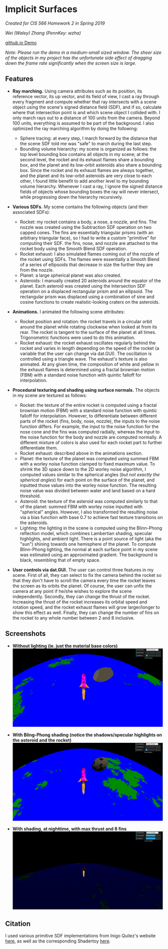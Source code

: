 # Implicit Surfaces
_Created for CIS 566 Homework 2 in Spring 2019_

_Wei (Waley) Zhang (PennKey: wzha)_

[github.io Demo](https://greedyai.github.io/raymarching-sdfs/)

_Note: Please run the demo in a medium-small sized window. The sheer size of the objects in my project has the unfortunate side effect of dragging down the frame rate significantly when the screen size is large._

## Features
- __Ray marching.__ Using camera attributes such as its position, its reference vector, its up vector, and its field of view, I cast a ray through every fragment and compute whether that ray intersects with a scene object using the scene's signed distance field (SDF), and if so, calculate where that intersection point is and which scene object I collided with. I only march rays out to a distance of 100 units from the camera. Beyond 100 units, everything is assumed to be part of the background. I also optimized the ray marching algorithm by doing the following:
  - Sphere tracing: at every step, I march forward by the distance that the scene SDF told me was "safe" to march during the last step.
  - Bounding volume hierarchy: my scene is organized as follows: the top level bounding box contains all objects in my scene; at the second level, the rocket and its exhaust flames share a bounding box, and the planet and its low-orbit asteroids also share a bounding box. Since the rocket and its exhaust flames are always together, and the planet and its low-orbit asteroids are very close to each other, I found little benefit to add another level to my bounding volume hierarchy. Whenever I cast a ray, I ignore the signed distance fields of objects whose bounding boxes the ray will never intersect, while progressing down the hierarchy recursively.

- __Various SDFs.__ My scene contains the following objects (and their associated SDFs):
  - Rocket: my rocket contains a body, a nose, a nozzle, and fins. The nozzle was created using the Subtraction SDF operation on two capped cones. The fins are essentially triangular prisms (with an arbitrary triangular face), so I had to write a custom "primitive" for computing their SDF. the fins, nose, and nozzle are attached to the rocket body using the Smooth Blend SDF operation.
  - Rocket exhaust: I also simulated flames coming out of the nozzle of the rocket using SDFs. The flames were essentially a Smooth Blend of a series of ellipsoids that decrease in size the further they are from the nozzle.
  - Planet: a large spherical planet was also created.
  - Asteroids: I manually created 20 asteroids around the equator of the planet. Each asteroid was created using the Intersection SDF operation on a displaced rectangular prism and an ellipsoid. The rectangular prism was displaced using a combination of sine and cosine functions to create realistic-looking craters on the asteroids.

- __Animations.__ I animated the following scene attributes:
  - Rocket position and rotation: the rocket travels in a circular orbit around the planet while rotating clockwise when looked at from its rear. The rocket is tangent to the surface of the planet at all times. Trigonometric functions were used to do this animation.
  - Rocket exhaust: the rocket exhaust oscillates regularly behind the rocket and varies in length depending on the speed of the rocket (a variable that the user can change via dat.GUI). The oscillation is controlled using a triangle wave. The exhaust's texture is also animated. At any given time, the composition of white and yellow in the exhaust flames is determined using a fractal brownian motion (FBM) with a standard noise function with quintic falloff for interpolation.

- __Procedural texturing and shading using surface normals.__ The objects in my scene are textured as follows:
  - Rocket: the texture of the entire rocket is computed using a fractal brownian motion (FBM) with a standard noise function with quintic falloff for interpolation. However, to differentiate between different parts of the rocket (fins, body, nose, nozzle), the inputs to the noise function differs. For example, the input to the noise function for the nose cone and the fins was computed radially, whereas the input to the noise function for the body and nozzle are computed normally. A different mixture of colors is also used for each rocket part to further differentiate them.
  - Rocket exhaust: described above in the animations section.
  - Planet: the texture of the planet was computed using summed FBM with a worley noise function clamped to fixed maximum value. To shrink the 3D space down to the 2D worley noise algorithm, I computed values similar to the spherical angles (_but not exactly the spherical angles_) for each point on the surface of the planet, and inputted those values into the worley noise function. The resulting noise value was divided between water and land based on a hard threshold.
  - Asteroid: the texture of the asteroid was computed similarly to that of the planet: summed FBM with worley noise inputted with "spherical" angles. However, I also transformed the resulting noise via a bias function with base 0.7 to achieve fast texture transitions on the asteroids.
  - Lighting: the lighting in the scene is computed using the Blinn-Phong reflection model, which combines Lambertian shading, specular highlights, and ambient light. There is a point source of light (aka the "sun") shining towards one hemisphere of the planet. To compute Blinn-Phong lighting, the normal at each surface point in my scene was estimated using an approximated gradient. The background is black, resembling that of empty space.

- __User controls via dat.GUI.__ The user can control three features in my scene. First of all, they can select to fix the camera behind the rocket so that they don't have to scroll the camera every time the rocket leaves the screen as its orbits the planet. Of course, the user can unfix the camera at any point if he/she wishes to explore the scene independently. Secondly, they can change the thrust of the rocket. Increasing the thrust of the rocket increases its orbital speed and rotation speed, and the rocket exhaust flames will grow larger/longer to show this effect as well. Finally, they can change the number of fins on the rocket to any whole number between 2 and 8 inclusive.

## Screenshots
- __Without lighting (ie. just the material base colors)__
![](img/without_lighting.PNG)

- __With Bling-Phong shading (notice the shadows/specular highlights on the asteroid and the rocket)__
![](img/with_lighting.PNG)

- __With shading, at nighttime, with max thrust and 8 fins__
![](img/fins_speed.PNG)

## Citation
I used various primitive SDF implementations from Inigo Quilez's website [here](http://iquilezles.org/www/articles/distfunctions/distfunctions.htm), as well as the corresponding Shadertoy [here](https://www.shadertoy.com/view/Xds3zN).
